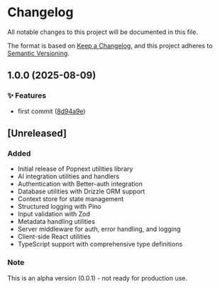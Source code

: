 # Changelog

All notable changes to this project will be documented in this file.

The format is based on [Keep a Changelog](https://keepachangelog.com/en/1.0.0/),
and this project adheres to [Semantic Versioning](https://semver.org/spec/v2.0.0.html).


## 1.0.0 (2025-08-09)

### ✨ Features

* first commit ([8d94a9e](https://github.com/popspacemy/popnext/commit/8d94a9e7c8e6411619e96e141eb9b233f14f4850))

## [Unreleased]

### Added
- Initial release of Popnext utilities library
- AI integration utilities and handlers
- Authentication with Better-auth integration
- Database utilities with Drizzle ORM support
- Context store for state management
- Structured logging with Pino
- Input validation with Zod
- Metadata handling utilities
- Server middleware for auth, error handling, and logging
- Client-side React utilities
- TypeScript support with comprehensive type definitions

### Note
This is an alpha version (0.0.1) - not ready for production use.
